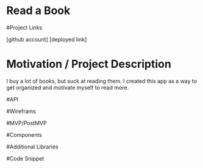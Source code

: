 # Read a Book

#Project Links

[github account]
[deployed link]

# Motivation / Project Description

I buy a lot of books, but suck at reading them. I created this app as a way to get organized and motivate myself to read more. 

#API

#Wireframs

#MVP/PostMVP

#Components

#Additional Libraries

#Code Snippet
